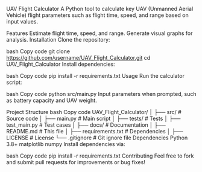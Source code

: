 UAV Flight Calculator
A Python tool to calculate key UAV (Unmanned Aerial Vehicle) flight parameters such as flight time, speed, and range based on input values.

Features
Estimate flight time, speed, and range.
Generate visual graphs for analysis.
Installation
Clone the repository:

bash
Copy code
git clone https://github.com/username/UAV_Flight_Calculator.git
cd UAV_Flight_Calculator
Install dependencies:

bash
Copy code
pip install -r requirements.txt
Usage
Run the calculator script:

bash
Copy code
python src/main.py
Input parameters when prompted, such as battery capacity and UAV weight.

Project Structure
bash
Copy code
UAV_Flight_Calculator/
│
├── src/                     # Source code
│   ├── main.py              # Main script
│
├── tests/                   # Tests
│   ├── test_main.py         # Test cases
│
├── docs/                    # Documentation
│   ├── README.md            # This file
│   ├── requirements.txt     # Dependencies
│
├── LICENSE                  # License
└── .gitignore               # Git ignore file
Dependencies
Python 3.8+
matplotlib
numpy
Install dependencies via:

bash
Copy code
pip install -r requirements.txt
Contributing
Feel free to fork and submit pull requests for improvements or bug fixes!

